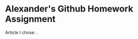 
<h1>Alexander's Github Homework Assignment</h1>
<p>Article I chose: <a href="https://medium.com/@tipsnguts/how-to-be-a-productive-programmer-47cbc3c09b6a"></a>.</p>


